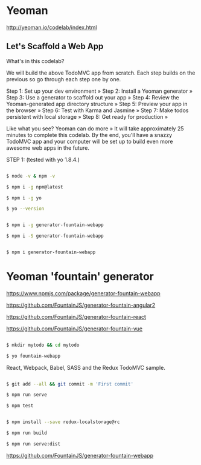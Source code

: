 # Yeoman  

http://yeoman.io/codelab/index.html


## Let's Scaffold a Web App  

What's in this codelab?

We will build the above TodoMVC app from scratch. Each step builds on the previous so go through each step one by one.

Step 1: Set up your dev environment »
Step 2: Install a Yeoman generator »
Step 3: Use a generator to scaffold out your app »
Step 4: Review the Yeoman-generated app directory structure »
Step 5: Preview your app in the browser »
Step 6: Test with Karma and Jasmine »
Step 7: Make todos persistent with local storage »
Step 8: Get ready for production »

Like what you see? Yeoman can do more »
It will take approximately 25 minutes to complete this codelab. By the end, you'll have a snazzy TodoMVC app and your computer will be set up to build even more awesome web apps in the future.





STEP 1: (tested with yo 1.8.4.)

```sh

$ node -v & npm -v

$ npm i -g npm@latest

$ npm i -g yo

$ yo --version

``` 



```sh

$ npm i -g generator-fountain-webapp

$ npm i -S generator-fountain-webapp


$ npm i generator-fountain-webapp

``` 

# Yeoman 'fountain' generator  

https://www.npmjs.com/package/generator-fountain-webapp

https://github.com/FountainJS/generator-fountain-angular2  

https://github.com/FountainJS/generator-fountain-react  

https://github.com/FountainJS/generator-fountain-vue  

```sh

$ mkdir mytodo && cd mytodo

$ yo fountain-webapp

``` 

React, Webpack, Babel, SASS and the Redux TodoMVC sample.

```sh

$ git add --all && git commit -m 'First commit'

$ npm run serve 

$ npm test  

``` 


```sh

$ npm install --save redux-localstorage@rc

$ npm run build

$ npm run serve:dist


``` 

https://github.com/FountainJS/generator-fountain-webapp









